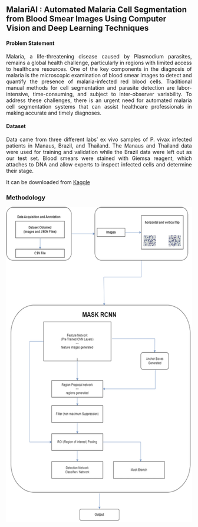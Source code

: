 ## MalariAI : Automated Malaria Cell Segmentation from Blood Smear Images Using Computer Vision and Deep Learning Techniques

#### Problem Statement
<div align="justify">
   Malaria, a life-threatening disease caused by Plasmodium parasites, remains a global health challenge, particularly in regions with limited access to healthcare resources. One of the key components in the diagnosis of malaria is the microscopic examination of blood smear images to detect and quantify the presence of malaria-infected red blood cells. Traditional manual methods for cell segmentation and parasite detection are labor-intensive, time-consuming, and subject to inter-observer variability. To address these challenges, there is an urgent need for automated malaria cell segmentation systems that can assist healthcare professionals in making accurate and timely diagnoses.
</div>


#### Dataset

<div align="justify">
Data came from three different labs’ ex vivo samples of P. vivax infected patients in Manaus, Brazil, and Thailand. The Manaus and Thailand data were used for training and validation while the Brazil data were left out as our test set. Blood smears were stained with Giemsa reagent, which attaches to DNA and allow experts to inspect infected cells and determine their stage.
</div>

It can be downloaded from [Kaggle](https://www.kaggle.com/kmader/malaria-bounding-boxes)


### Methodology

<img src="./System Architecture.png" />